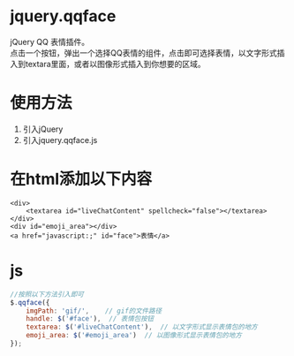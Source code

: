 # jquery.qqface

jQuery QQ 表情插件。     
点击一个按钮，弹出一个选择QQ表情的组件，点击即可选择表情，以文字形式插入到textara里面，或者以图像形式插入到你想要的区域。

# 使用方法
1. 引入jQuery
2. 引入jquery.qqface.js

# 在html添加以下内容
```
<div>
    <textarea id="liveChatContent" spellcheck="false"></textarea>
</div>
<div id="emoji_area"></div>
<a href="javascript:;" id="face">表情</a>

```

# js
```js
//按照以下方法引入即可
$.qqface({
    imgPath: 'gif/',    // gif的文件路径
    handle: $('#face'),  // 表情包按钮
    textarea: $('#liveChatContent'),  // 以文字形式显示表情包的地方
    emoji_area: $('#emoji_area')  // 以图像形式显示表情包的地方
});


